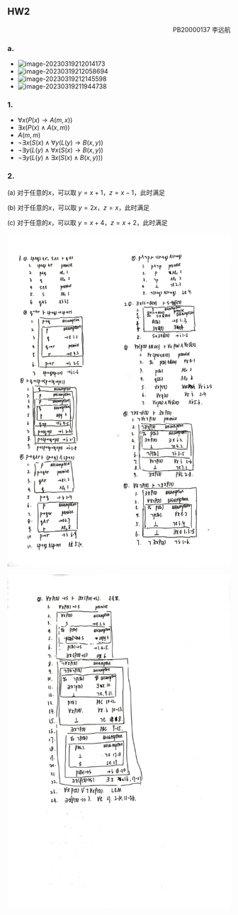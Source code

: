 ## HW2

<p style="text-align:right">PB20000137 李远航</p>

### a.

- ![image-20230319212014173](C:/Users/voyage/AppData/Roaming/Typora/typora-user-images/image-20230319212014173.png)
- ![image-20230319212058694](C:/Users/voyage/AppData/Roaming/Typora/typora-user-images/image-20230319212058694.png)
- ![image-20230319212145598](C:/Users/voyage/AppData/Roaming/Typora/typora-user-images/image-20230319212145598.png)
- ![image-20230319211944738](C:/Users/voyage/AppData/Roaming/Typora/typora-user-images/image-20230319211944738.png)

### 1.

- $\forall x(P(x)\rightarrow A(m,x))$
- $\exists x (P(x)\land A(x,m))$
- $A(m,m)$
- $\neg \exists x(S(x)\land \forall y(L(y)\rightarrow B(x,y))$
- $\neg \exists y(L(y)\land \forall x(S(x)\rightarrow B(x,y))$
- $\neg \exists y (L(y)\land \exists x (S(x) \land B(x,y)))$

### 2.

(a) 对于任意的$x$，可以取 $y=x+1$，$z = x-1$，此时满足

(b) 对于任意的$x$，可以取 $y=2x$，$z=x$，此时满足

(c) 对于任意的$x$，可以取 $y = x+4$，$z=x+2$，此时满足



![](./1.jpg)

![](./2.jpg)



